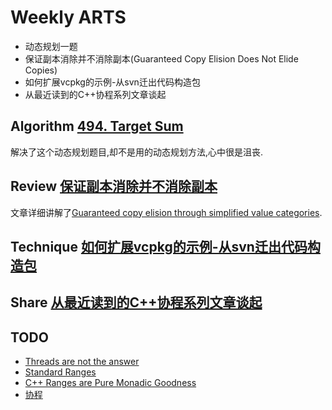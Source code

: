 # Weekly ARTS

- 动态规划一题
- 保证副本消除并不消除副本(Guaranteed Copy Elision Does Not Elide Copies)
- 如何扩展vcpkg的示例-从svn迁出代码构造包
- 从最近读到的C++协程系列文章谈起

## Algorithm [494. Target Sum](leetcode494.md)

解决了这个动态规划题目,却不是用的动态规划方法,心中很是沮丧.

## Review [保证副本消除并不消除副本](GCE.md)

文章详细讲解了[Guaranteed copy elision through simplified value categories](http://www.open-std.org/jtc1/sc22/wg21/docs/papers/2015/p0135r0.html).

## Technique [如何扩展vcpkg的示例-从svn迁出代码构造包](vcpkg_from_git_svn.md)

## Share [从最近读到的C++协程系列文章谈起](AboutCppCoro.md)

## TODO

- [Threads are not the answer](http://lucteo.ro/2018/09/02/threads-are-not-the-answer/)
- [Standard Ranges](http://ericniebler.com/2018/12/05/standard-ranges/)
- [C++ Ranges are Pure Monadic Goodness](https://bartoszmilewski.com/2014/10/17/c-ranges-are-pure-monadic-goodness/)
- [协程](https://lewissbaker.github.io/)